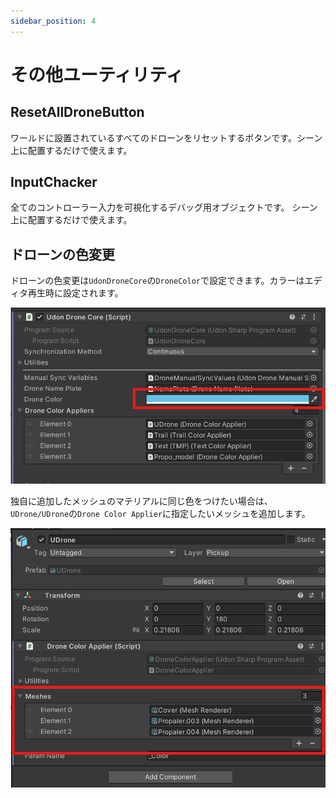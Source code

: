 ```yaml
---
sidebar_position: 4
---
```


# その他ユーティリティ

## ResetAllDroneButton
ワールドに設置されているすべてのドローンをリセットするボタンです。シーン上に配置するだけで使えます。

## InputChacker
全てのコントローラー入力を可視化するデバッグ用オブジェクトです。
シーン上に配置するだけで使えます。

## ドローンの色変更
ドローンの色変更は`UdonDroneCore`の`DroneColor`で設定できます。カラーはエディタ再生時に設定されます。

![](img/image1.png)

独自に追加したメッシュのマテリアルに同じ色をつけたい場合は、`UDrone/UDrone`の`Drone Color Applier`に指定したいメッシュを追加します。

![](img/image7.png)